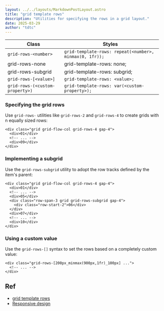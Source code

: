 ```yaml
---
layout: ../../layouts/MarkdownPostLayout.astro
title: "grid template rows"
description: "Utilities for specifying the rows in a grid layout."
date: 2025-03-29
author: "tdtc"
---
```


|Class|Styles|
|-|-|
|`grid-rows-<number>`|`grid-template-rows: repeat(<number>, minmax(0, 1fr));`|
|grid-rows-none|grid-template-rows: none;|
|grid-rows-subgrid|grid-template-rows: subgrid;|
|`grid-rows-[<value>]`|`grid-template-rows: <value>;`|
|`grid-rows-(<custom-property>)`|`grid-template-rows: var(<custom-property>);`|


### Specifying the grid rows
Use <code>grid-rows-<number></code> utilities like <code>grid-rows-2</code> 
and <code>grid-rows-4</code> to create grids with n equally sized rows:
```
<div class="grid grid-flow-col grid-rows-4 gap-4">
  <div>01</div>
  <!-- ... -->
  <div>09</div>
</div>
```

### Implementing a subgrid
Use the <code>grid-rows-subgrid</code> utility to adopt the row tracks defined by the item's parent:
```
<div class="grid grid-flow-col grid-rows-4 gap-4">
  <div>01</div>
  <!-- ... -->
  <div>05</div>
  <div class="row-span-3 grid grid-rows-subgrid gap-4">
    <div class="row-start-2">06</div>
  </div>
  <div>07</div>
  <!-- ... -->
  <div>10</div>
</div>
```

### Using a custom value
Use the <code>grid-rows-[<value>]</code> syntax to set the rows based on a completely custom value:
```
<div class="grid-rows-[200px_minmax(900px,1fr)_100px] ...">
  <!-- ... -->
</div>
```

## Ref
- [grid template rows](https://tailwindcss.com/docs/grid-template-rows)
- [Responsive design](https://tailwindcss.com/docs/grid-template-rows#responsive-design)
